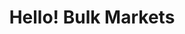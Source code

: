 ---
title: "Hello! Bulk Markets"
url: /salt-lake-city/hello-bulk-markets-south-300-west/
shop: health food
---